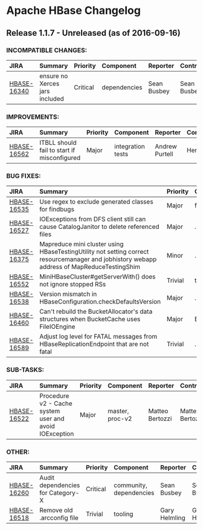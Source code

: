 
<!---
# Licensed to the Apache Software Foundation (ASF) under one
# or more contributor license agreements.  See the NOTICE file
# distributed with this work for additional information
# regarding copyright ownership.  The ASF licenses this file
# to you under the Apache License, Version 2.0 (the
# "License"); you may not use this file except in compliance
# with the License.  You may obtain a copy of the License at
#
#     http://www.apache.org/licenses/LICENSE-2.0
#
# Unless required by applicable law or agreed to in writing, software
# distributed under the License is distributed on an "AS IS" BASIS,
# WITHOUT WARRANTIES OR CONDITIONS OF ANY KIND, either express or implied.
# See the License for the specific language governing permissions and
# limitations under the License.
-->
# Apache HBase Changelog

## Release 1.1.7 - Unreleased (as of 2016-09-16)

### INCOMPATIBLE CHANGES:

| JIRA | Summary | Priority | Component | Reporter | Contributor |
|:---- |:---- | :--- |:---- |:---- |:---- |
| [HBASE-16340](https://issues.apache.org/jira/browse/HBASE-16340) | ensure no Xerces jars included |  Critical | dependencies | Sean Busbey | Sean Busbey |


### IMPROVEMENTS:

| JIRA | Summary | Priority | Component | Reporter | Contributor |
|:---- |:---- | :--- |:---- |:---- |:---- |
| [HBASE-16562](https://issues.apache.org/jira/browse/HBASE-16562) | ITBLL should fail to start if misconfigured |  Major | integration tests | Andrew Purtell | Heng Chen |


### BUG FIXES:

| JIRA | Summary | Priority | Component | Reporter | Contributor |
|:---- |:---- | :--- |:---- |:---- |:---- |
| [HBASE-16535](https://issues.apache.org/jira/browse/HBASE-16535) | Use regex to exclude generated classes for findbugs |  Major | findbugs | Duo Zhang | Duo Zhang |
| [HBASE-16527](https://issues.apache.org/jira/browse/HBASE-16527) | IOExceptions from DFS client still can cause CatalogJanitor to delete referenced files |  Major | . | Vladimir Rodionov | Vladimir Rodionov |
| [HBASE-16375](https://issues.apache.org/jira/browse/HBASE-16375) | Mapreduce mini cluster using HBaseTestingUtility not setting correct resourcemanager and jobhistory webapp address of MapReduceTestingShim |  Minor | . | Loknath Priyatham Teja Singamsetty | Loknath Priyatham Teja Singamsetty |
| [HBASE-16552](https://issues.apache.org/jira/browse/HBASE-16552) | MiniHBaseCluster#getServerWith() does not ignore stopped RSs |  Trivial | test | Matteo Bertozzi | Matteo Bertozzi |
| [HBASE-16538](https://issues.apache.org/jira/browse/HBASE-16538) | Version mismatch in HBaseConfiguration.checkDefaultsVersion |  Major | . | Appy | Appy |
| [HBASE-16460](https://issues.apache.org/jira/browse/HBASE-16460) | Can't rebuild the BucketAllocator's data structures when BucketCache uses FileIOEngine |  Major | BucketCache | Guanghao Zhang | Guanghao Zhang |
| [HBASE-16589](https://issues.apache.org/jira/browse/HBASE-16589) | Adjust log level for FATAL messages from HBaseReplicationEndpoint that are not fatal |  Trivial | . | Andrew Purtell | Andrew Purtell |


### SUB-TASKS:

| JIRA | Summary | Priority | Component | Reporter | Contributor |
|:---- |:---- | :--- |:---- |:---- |:---- |
| [HBASE-16522](https://issues.apache.org/jira/browse/HBASE-16522) | Procedure v2 - Cache system user and avoid IOException |  Major | master, proc-v2 | Matteo Bertozzi | Matteo Bertozzi |


### OTHER:

| JIRA | Summary | Priority | Component | Reporter | Contributor |
|:---- |:---- | :--- |:---- |:---- |:---- |
| [HBASE-16260](https://issues.apache.org/jira/browse/HBASE-16260) | Audit dependencies for Category-X |  Critical | community, dependencies | Sean Busbey | Sean Busbey |
| [HBASE-16518](https://issues.apache.org/jira/browse/HBASE-16518) | Remove old .arcconfig file |  Trivial | tooling | Gary Helmling | Gary Helmling |


